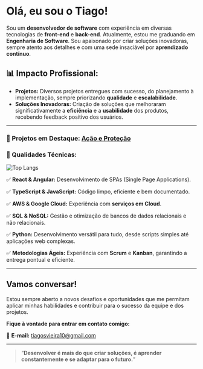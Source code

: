 # Olá, eu sou o Tiago!

Sou um **desenvolvedor de software** com experiência em diversas tecnologias de **front-end** e **back-end**. Atualmente, estou me graduando em **Engenharia de Software**. Sou apaixonado por criar soluções inovadoras, sempre atento aos detalhes e com uma sede insaciável por **aprendizado contínuo**.


## 📊 Impacto Profissional:

- **Projetos:** Diversos projetos entregues com sucesso, do planejamento à implementação, sempre priorizando **qualidade** e **escalabilidade**.
- **Soluções Inovadoras:** Criação de soluções que melhoraram significativamente a **eficiência** e a **usabilidade** dos produtos, recebendo feedback positivo dos usuários.

---

### 📌 Projetos em Destaque: [Ação e Proteção](https://acaoeprotecao.com.br/)


### 🔧 Qualidades Técnicas:

![Top Langs](https://github-readme-stats.vercel.app/api/top-langs/?username=tiagosvieira10&layout=compact)

✅ **React & Angular:** Desenvolvimento de SPAs (Single Page Applications).

✅ **TypeScript & JavaScript:** Código limpo, eficiente e bem documentado.

✅ **AWS & Google Cloud:** Experiência com **serviços em Cloud**.

✅ **SQL & NoSQL:** Gestão e otimização de bancos de dados relacionais e não relacionais.

✅ **Python:** Desenvolvimento versátil para tudo, desde scripts simples até aplicações web complexas.

✅ **Metodologias Ágeis:** Experiência com **Scrum** e **Kanban**, garantindo a entrega pontual e eficiente.

---

## Vamos conversar!

Estou sempre aberto a novos desafios e oportunidades que me permitam aplicar minhas habilidades e contribuir para o sucesso da equipe e dos projetos.

**Fique à vontade para entrar em contato comigo:**

📧 **E-mail:** [tiagosvieira10@gmail.com](mailto:tiagosvieira10@gmail.com)

---

> “**Desenvolver é mais do que criar soluções, é aprender constantemente e se adaptar para o futuro.**”